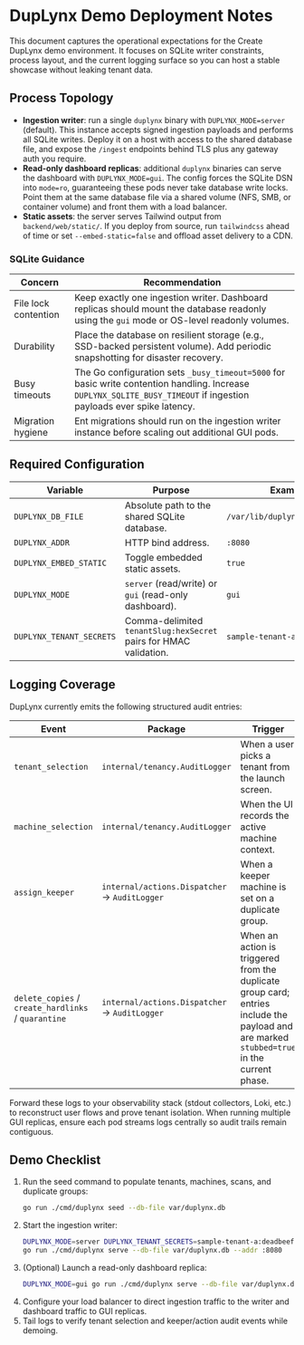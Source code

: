 # DupLynx Demo Deployment Notes

This document captures the operational expectations for the Create DupLynx demo environment. It focuses on SQLite writer constraints, process layout, and the current logging surface so you can host a stable showcase without leaking tenant data.

## Process Topology

- **Ingestion writer**: run a single `duplynx` binary with `DUPLYNX_MODE=server` (default). This instance accepts signed ingestion payloads and performs all SQLite writes. Deploy it on a host with access to the shared database file, and expose the `/ingest` endpoints behind TLS plus any gateway auth you require.
- **Read-only dashboard replicas**: additional `duplynx` binaries can serve the dashboard with `DUPLYNX_MODE=gui`. The config forces the SQLite DSN into `mode=ro`, guaranteeing these pods never take database write locks. Point them at the same database file via a shared volume (NFS, SMB, or container volume) and front them with a load balancer.
- **Static assets**: the server serves Tailwind output from `backend/web/static/`. If you deploy from source, run `tailwindcss` ahead of time or set `--embed-static=false` and offload asset delivery to a CDN.

### SQLite Guidance

| Concern | Recommendation |
| --- | --- |
| File lock contention | Keep exactly one ingestion writer. Dashboard replicas should mount the database readonly using the `gui` mode or OS-level readonly volumes. |
| Durability | Place the database on resilient storage (e.g., SSD-backed persistent volume). Add periodic snapshotting for disaster recovery. |
| Busy timeouts | The Go configuration sets `_busy_timeout=5000` for basic write contention handling. Increase `DUPLYNX_SQLITE_BUSY_TIMEOUT` if ingestion payloads ever spike latency. |
| Migration hygiene | Ent migrations should run on the ingestion writer instance before scaling out additional GUI pods. |

## Required Configuration

| Variable | Purpose | Example |
| --- | --- | --- |
| `DUPLYNX_DB_FILE` | Absolute path to the shared SQLite database. | `/var/lib/duplynx/duplynx.db` |
| `DUPLYNX_ADDR` | HTTP bind address. | `:8080` |
| `DUPLYNX_EMBED_STATIC` | Toggle embedded static assets. | `true` |
| `DUPLYNX_MODE` | `server` (read/write) or `gui` (read-only dashboard). | `gui` |
| `DUPLYNX_TENANT_SECRETS` | Comma-delimited `tenantSlug:hexSecret` pairs for HMAC validation. | `sample-tenant-a:deadbeef` |

## Logging Coverage

DupLynx currently emits the following structured audit entries:

| Event | Package | Trigger |
| --- | --- | --- |
| `tenant_selection` | `internal/tenancy.AuditLogger` | When a user picks a tenant from the launch screen. |
| `machine_selection` | `internal/tenancy.AuditLogger` | When the UI records the active machine context. |
| `assign_keeper` | `internal/actions.Dispatcher` → `AuditLogger` | When a keeper machine is set on a duplicate group. |
| `delete_copies` / `create_hardlinks` / `quarantine` | `internal/actions.Dispatcher` → `AuditLogger` | When an action is triggered from the duplicate group card; entries include the payload and are marked `stubbed=true` in the current phase. |

Forward these logs to your observability stack (stdout collectors, Loki, etc.) to reconstruct user flows and prove tenant isolation. When running multiple GUI replicas, ensure each pod streams logs centrally so audit trails remain contiguous.

## Demo Checklist

1. Run the seed command to populate tenants, machines, scans, and duplicate groups:  
   ```bash
   go run ./cmd/duplynx seed --db-file var/duplynx.db
   ```
2. Start the ingestion writer:  
   ```bash
   DUPLYNX_MODE=server DUPLYNX_TENANT_SECRETS=sample-tenant-a:deadbeef \
   go run ./cmd/duplynx serve --db-file var/duplynx.db --addr :8080
   ```
3. (Optional) Launch a read-only dashboard replica:  
   ```bash
   DUPLYNX_MODE=gui go run ./cmd/duplynx serve --db-file var/duplynx.db --addr :8081
   ```
4. Configure your load balancer to direct ingestion traffic to the writer and dashboard traffic to GUI replicas.
5. Tail logs to verify tenant selection and keeper/action audit events while demoing.
